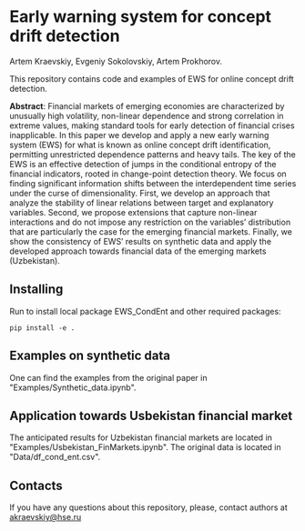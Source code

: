 # Early warning system for concept drift detection

Artem Kraevskiy, Evgeniy Sokolovskiy, Artem Prokhorov.

This repository contains code and examples of EWS for online concept drift detection.

**Abstract**: Financial markets of emerging economies are characterized by unusually high volatility, non-linear dependence and strong correlation in extreme values, making standard tools for early detection of financial crises inapplicable. In this paper we develop and apply a new early warning system (EWS) for what is known as online concept drift identification, permitting unrestricted dependence patterns and heavy tails. The key of the EWS is an effective detection of jumps in the conditional entropy of the financial indicators, rooted in change-point detection theory. We focus on finding significant information shifts between the interdependent time series under the curse of dimensionality.  First, we develop an approach that analyze the stability of linear relations between target and explanatory variables. 
Second, we propose extensions that capture non-linear interactions and do not impose any restriction on the variables’ distribution that are particularly the case for the emerging financial markets. 
Finally, we show the consistency of EWS’ results on synthetic data and apply the developed approach towards financial data of the emerging markets (Uzbekistan).



## Installing

Run to install local package EWS_CondEnt and other required packages:

```
pip install -e .
```

## Examples on synthetic data

One can find the examples from the original paper in "Examples/Synthetic_data.ipynb".


## Application towards Usbekistan financial market

The anticipated results for Uzbekistan financial markets are located in "Examples/Usbekistan_FinMarkets.ipynb". The original data is located in "Data/df_cond_ent.csv".


## Contacts

If you have any questions about this repository, please, contact authors at akraevskiy@hse.ru
